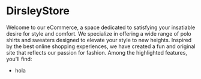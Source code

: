 # DirsleyStore
Welcome to our eCommerce, a space dedicated to satisfying your insatiable desire for style and comfort.
We specialize in offering a wide range of polo shirts and sweaters designed to elevate your style to new heights.
Inspired by the best online shopping experiences, we have created a fun and original site that reflects our passion for fashion.
Among the highlighted features, you'll find:

<ul>
  <li>hola</li>
</ul>
